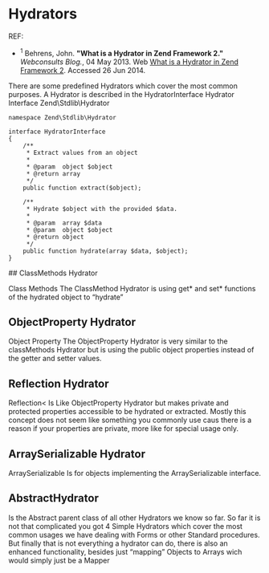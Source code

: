 # Hydrators

REF:  
* <sup>1</sup> Behrens, John. __"What is a Hydrator in Zend Framework 2."__ _Webconsults Blog._, 04 May 2013. Web [What is a Hydrator in Zend Framework 2](http://www.webconsults.eu/blog/entry/108-What_is_a_Hydrator_in_Zend_Framework_2). Accessed 26 Jun 2014.


There are some predefined Hydrators which cover the most common purposes.
A Hydrator is described in the HydratorInterface Hydrator Interface Zend\Stdlib\Hydrator


`namespace Zend\Stdlib\Hydrator`
 
	interface HydratorInterface
	{
	    /**
	     * Extract values from an object
	     *
	     * @param  object $object
	     * @return array
	     */
	    public function extract($object);
	 
	    /**
	     * Hydrate $object with the provided $data.
	     *
	     * @param  array $data
	     * @param  object $object
	     * @return object
	     */
	    public function hydrate(array $data, $object);
	}
	
## ClassMethods Hydrator

Class Methods The ClassMethod Hydrator is using get* and set* functions of the hydrated object to “hydrate”

## ObjectProperty Hydrator  
Object Property The ObjectProperty Hydrator is very similar to the classMethods Hydrator but is using the public object properties instead of the getter and setter values.

## Reflection Hydrator  
Reflection< Is Like ObjectProperty Hydrator but makes private and protected properties accessible to be hydrated or extracted. Mostly this concept does not seem like something you commonly use caus there is a reason if your properties are private, more like for special usage only.

## ArraySerializable Hydrator  
ArraySerializable Is for objects implementing the ArraySerializable interface.

## AbstractHydrator  
Is the Abstract parent class of all other Hydrators we know so far. So far it is not that complicated you got 4 Simple Hydrators which cover the most common usages we have dealing with Forms or other Standard procedures. But finally that is not everything a hydrator can do, there is also an enhanced functionality, besides just “mapping” Objects to Arrays wich would simply just be a Mapper